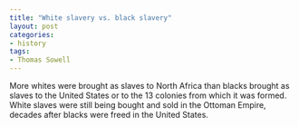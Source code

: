 ```yaml
---
title: "White slavery vs. black slavery"
layout: post
categories:
- history
tags:
- Thomas Sowell
---
```


More whites were brought as slaves to North Africa than blacks brought as slaves to the United States or to the 13 colonies from which it was formed. White slaves were still being bought and sold in the Ottoman Empire, decades after blacks were freed in the United States.